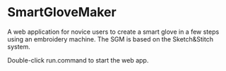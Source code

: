 # SmartGloveMaker
A web application for novice users to create a smart glove in a few steps using an embroidery machine. The SGM is based on the Sketch&amp;Stitch system. 

Double-click run.command to start the web app. 

